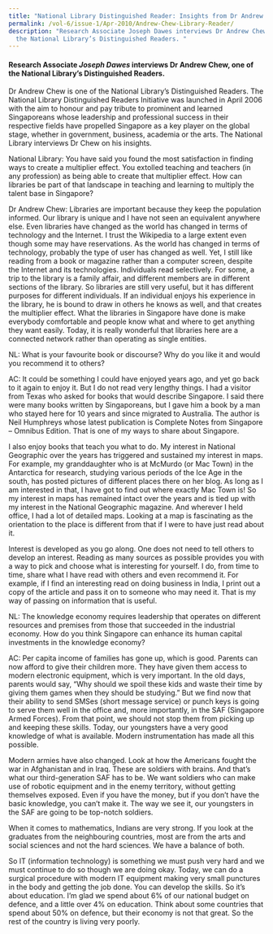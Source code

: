 ```yaml
---
title: "National Library Distinguished Reader: Insights from Dr Andrew Chew"
permalink: /vol-6/issue-1/Apr-2010/Andrew-Chew-Library-Reader/
description: "Research Associate Joseph Dawes interviews Dr Andrew Chew, one of
  the National Library’s Distinguished Readers. "
---
```

#### Research Associate _Joseph Dawes_ interviews Dr Andrew Chew, one of the National Library’s Distinguished Readers.

Dr Andrew Chew is one of the National Library’s Distinguished Readers. The National Library Distinguished Readers Initiative was launched in April 2006 with the aim to honour and pay tribute to prominent and learned Singaporeans whose leadership and professional success in their respective fields have propelled Singapore as a key player on the global stage, whether in government, business, academia or the arts. The National Library interviews Dr Chew on his insights.

National Library: You have said you found the most satisfaction in finding ways to create a multiplier effect. You extolled teaching and teachers (in any profession) as being able to create that multiplier effect. How can libraries be part of that landscape in teaching and learning to multiply the talent base in Singapore?

Dr Andrew Chew: Libraries are important because they keep the population informed. Our library is unique and I have not seen an equivalent anywhere else. Even libraries have changed as the world has changed in terms of technology and the Internet. I trust the Wikipedia to a large extent even though some may have reservations. As the world has changed in terms of technology, probably the type of user has changed as well. Yet, I still like reading from a book or magazine rather than a computer screen, despite the Internet and its technologies. Individuals read selectively. For some, a trip to the library is a family affair, and different members are in different sections of the library. So libraries are still very useful, but it has different purposes for different individuals. If an individual enjoys his experience in the library, he is bound to draw in others he knows as well, and that creates the multiplier effect. What the libraries in Singapore have done is make everybody comfortable and people know what and where to get anything they want easily. Today, it is really wonderful that libraries here are a connected network rather than operating as single entities.

NL: What is your favourite book or discourse? Why do you like it and would you recommend it to others?

AC: It could be something I could have enjoyed years ago, and yet go back to it again to enjoy it. But I do not read very lengthy things. I had a visitor from Texas who asked for books that would describe Singapore. I said there were many books written by Singaporeans, but I gave him a book by a man who stayed here for 10 years and since migrated to Australia. The author is Neil Humphreys whose latest publication is Complete Notes from Singapore – Omnibus Edition. That is one of my ways to share about Singapore.

I also enjoy books that teach you what to do. My interest in National Geographic over the years has triggered and sustained my interest in maps. For example, my granddaughter who is at McMurdo (or Mac Town) in the Antarctica for research, studying various periods of the Ice Age in the south, has posted pictures of different places there on her blog. As long as I am interested in that, I have got to find out where exactly Mac Town is! So my interest in maps has remained intact over the years and is tied up with my interest in the National Geographic magazine. And wherever I held office, I had a lot of detailed maps. Looking at a map is fascinating as the orientation to the place is different from that if I were to have just read about it.

Interest is developed as you go along. One does not need to tell others to develop an interest. Reading as many sources as possible provides you with a way to pick and choose what is interesting for yourself. I do, from time to time, share what I have read with others and even recommend it. For example, if I find an interesting read on doing business in India, I print out a copy of the article and pass it on to someone who may need it. That is my way of passing on information that is useful.

NL: The knowledge economy requires leadership that operates on different resources and premises from those that succeeded in the industrial economy. How do you think Singapore can enhance its human capital investments in the knowledge economy?

AC: Per capita income of families has gone up, which is good. Parents can now afford to give their children more. They have given them access to modern electronic equipment, which is very important. In the old days, parents would say, “Why should we spoil these kids and waste their time by giving them games when they should be studying.” But we find now that their ability to send SMSes (short message service) or punch keys is going to serve them well in the office and, more importantly, in the SAF (Singapore Armed Forces). From that point, we should not stop them from picking up and keeping these skills. Today, our youngsters have a very good knowledge of what is available. Modern instrumentation has made all this possible.

Modern armies have also changed. Look at how the Americans fought the war in Afghanistan and in Iraq. These are soldiers with brains. And that’s what our third-generation SAF has to be. We want soldiers who can make use of robotic equipment and in the enemy territory, without getting themselves exposed. Even if you have the money, but if you don’t have the basic knowledge, you can’t make it. The way we see it, our youngsters in the SAF are going to be top-notch soldiers.

When it comes to mathematics, Indians are very strong. If you look at the graduates from the neighbouring countries, most are from the arts and social sciences and not the hard sciences. We have a balance of both.

So IT (information technology) is something we must push very hard and we must continue to do so though we are doing okay. Today, we can do a surgical procedure with modern IT equipment making very small punctures in the body and getting the job done. You can develop the skills. So it’s about education. I’m glad we spend about 6% of our national budget on defence, and a little over 4% on education. Think about some countries that spend about 50% on defence, but their economy is not that great. So the rest of the country is living very poorly.





